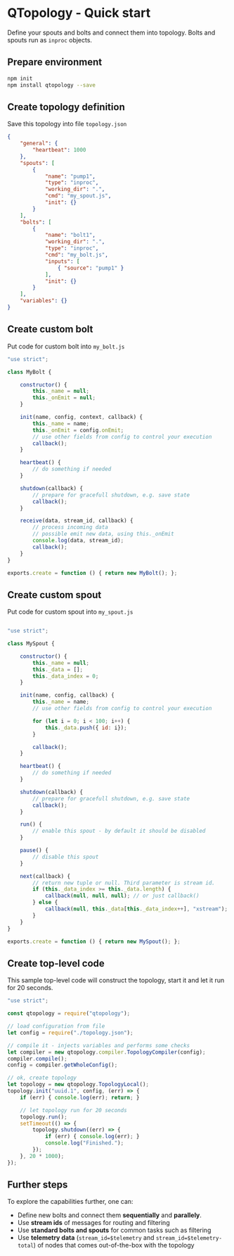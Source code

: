 # QTopology - Quick start

Define your spouts and bolts and connect them into topology. Bolts and spouts run as `inproc` objects.

## Prepare environment

`````````bash
npm init
npm install qtopology --save
`````````

## Create topology definition

Save this topology into file `topology.json`

`````````````````````````json
{
    "general": {
        "heartbeat": 1000
    },
    "spouts": [
        {
            "name": "pump1",
            "type": "inproc",
            "working_dir": ".",
            "cmd": "my_spout.js",
            "init": {}
        }
    ],
    "bolts": [
        {
            "name": "bolt1",
            "working_dir": ".",
            "type": "inproc",
            "cmd": "my_bolt.js",
            "inputs": [
                { "source": "pump1" }
            ],
            "init": {}
        }
    ],
    "variables": {}
}

`````````````````````````

## Create custom bolt

Put code for custom bolt into `my_bolt.js`

```````````````````````javascript
"use strict";

class MyBolt {

    constructor() {
        this._name = null;
        this._onEmit = null;
    }

    init(name, config, context, callback) {
        this._name = name;
        this._onEmit = config.onEmit;
        // use other fields from config to control your execution
        callback();
    }

    heartbeat() {
        // do something if needed
    }

    shutdown(callback) {
        // prepare for gracefull shutdown, e.g. save state
        callback();
    }

    receive(data, stream_id, callback) {
        // process incoming data
        // possible emit new data, using this._onEmit
        console.log(data, stream_id);
        callback();
    }
}

exports.create = function () { return new MyBolt(); };
```````````````````````

## Create custom spout

Put code for custom spout into `my_spout.js`

```````````````````````javascript

"use strict";

class MySpout {

    constructor() {
        this._name = null;
        this._data = [];
        this._data_index = 0;
    }

    init(name, config, callback) {
        this._name = name;
        // use other fields from config to control your execution

        for (let i = 0; i < 100; i++) {
            this._data.push({ id: i});
        }

        callback();
    }

    heartbeat() {
        // do something if needed
    }

    shutdown(callback) {
        // prepare for gracefull shutdown, e.g. save state
        callback();
    }

    run() {
        // enable this spout - by default it should be disabled
    }

    pause() {
        // disable this spout
    }

    next(callback) {
        // return new tuple or null. Third parameter is stream id.
        if (this._data_index >= this._data.length) {
            callback(null, null, null); // or just callback()
        } else {
            callback(null, this._data[this._data_index++], "xstream");
        }
    }
}

exports.create = function () { return new MySpout(); };

```````````````````````

## Create top-level code

This sample top-level code will construct the topology, start it and let it run for 20 seconds.

``````````````````````javascript
"use strict";

const qtopology = require("qtopology");

// load configuration from file
let config = require("./topology.json");

// compile it - injects variables and performs some checks
let compiler = new qtopology.compiler.TopologyCompiler(config);
compiler.compile();
config = compiler.getWholeConfig();

// ok, create topology
let topology = new qtopology.TopologyLocal();
topology.init("uuid.1", config, (err) => {
    if (err) { console.log(err); return; }

    // let topology run for 20 seconds
    topology.run();
    setTimeout(() => {
        topology.shutdown((err) => {
            if (err) { console.log(err); }
            console.log("Finished.");
        });
    }, 20 * 1000);
});
``````````````````````

## Further steps

To explore the capabilities further, one can:

- Define new bolts and connect them **sequentially** and **parallely**.
- Use **stream ids** of messages for routing and filtering
- Use **standard bolts and spouts** for common tasks such as filtering
- Use **telemetry data** (`stream_id=$telemetry` and `stream_id=$telemetry-total`) of nodes that comes out-of-the-box with the topology
